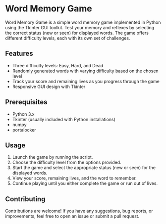 # Word Memory Game

Word Memory Game is a simple word memory game implemented in Python using the Tkinter GUI toolkit. Test your memory and reflexes by selecting the correct status (new or seen) for displayed words. The game offers different difficulty levels, each with its own set of challenges.

## Features

- Three difficulty levels: Easy, Hard, and Dead
- Randomly generated words with varying difficulty based on the chosen level
- Track your score and remaining lives as you progress through the game
- Responsive GUI design with Tkinter

## Prerequisites

- Python 3.x
- Tkinter (usually included with Python installations)
- numpy
- portalocker

## Usage

1. Launch the game by running the script.
2. Choose the difficulty level from the options provided.
3. Start the game and select the appropriate status (new or seen) for the displayed words.
4. View your score, remaining lives, and the word to remember.
5. Continue playing until you either complete the game or run out of lives.

## Contributing

Contributions are welcome! If you have any suggestions, bug reports, or improvements, feel free to open an issue or submit a pull request.
